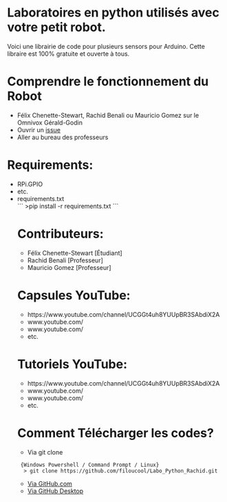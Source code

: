 <H1> Laboratoires en python utilisés avec votre petit robot. </H1>

<P> Voici une librairie de code pour plusieurs sensors pour Arduino. Cette libraire est 100% gratuite et ouverte à tous. <BR>
 

</P>

<H1> Comprendre le fonctionnement du Robot </H1>
<ul>
  <li> Félix Chenette-Stewart, Rachid Benali ou Mauricio Gomez sur le Omnivox Gérald-Godin</li>
  <li> Ouvrir un <a href="https://docs.github.com/en/github/managing-your-work-on-github/creating-an-issue"><span>issue</span></a></li>
  <li> Aller au bureau des professeurs</li>
 </ul>
  <H1> Requirements: </H1>
<ul>
  <li> RPi.GPIO</li>
  <li> etc. </li>
  <li> requirements.txt <br>
  ```
    >pip install -r requirements.txt 
  ```</li>
 
<H1> Contributeurs: </H1>
<ul>
  <li> Félix Chenette-Stewart [Étudiant]</li>
  <li> Rachid Benali [Professeur]</li>
  <li> Mauricio Gomez [Professeur]</li>
 </ul>
 
 <H1> Capsules YouTube: </H1>
<ul>
  <li> https://www.youtube.com/channel/UCGGt4uh8YUUpBR3SAbdiX2A</li>
  <li> www.youtube.com/ </li>
  <li> www.youtube.com/ </li>
  <li> etc. </li>
 </ul>
  <H1> Tutoriels YouTube: </H1>
<ul>
  <li> https://www.youtube.com/channel/UCGGt4uh8YUUpBR3SAbdiX2A</li>
  <li> www.youtube.com/ </li>
  <li> www.youtube.com/ </li>
  <li> etc. </li>
 </ul>
 
 
<H1> Comment Télécharger les codes? </H1>
<ul>
 <li> Via git clone </li>
</ul>

```
 {Windows Powershell / Command Prompt / Linux}
  > git clone https://github.com/filoucool/Labo_Python_Rachid.git
```

<ul>
 <li> <a href="https://www.instructables.com/Downloading-Code-From-GitHub/"><span>Via GitHub.com</span></a> </li>
 <li> <a href="https://desktop.github.com/"><span>Via GitHub Desktop</span></a> </li>
</ul>
 
